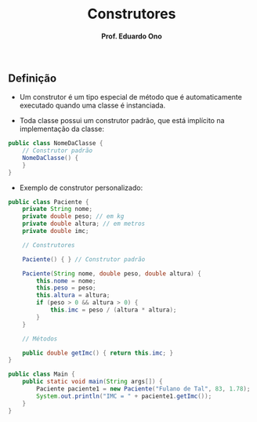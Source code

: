 &nbsp;

<h1 align="center">Construtores</h1>

<h4 align="center">Prof. Eduardo Ono</h4>

&nbsp;

## Definição

* Um construtor é um tipo especial de método que é automaticamente executado quando uma classe é instanciada.

* Toda classe possui um construtor padrão, que está implícito na implementação da classe:

```java
public class NomeDaClasse {
    // Construtor padrão
    NomeDaClasse() {
    }
}
```

* Exemplo de construtor personalizado:

```Java
public class Paciente {
    private String nome;
    private double peso; // em kg
    private double altura; // em metros
    private double imc;

    // Construtores

    Paciente() { } // Construtor padrão

    Paciente(String nome, double peso, double altura) {
        this.nome = nome;
        this.peso = peso;
        this.altura = altura;
        if (peso > 0 && altura > 0) {
            this.imc = peso / (altura * altura);
        }
    }

    // Métodos

    public double getImc() { return this.imc; }
}
```

```java
public class Main {
    public static void main(String args[]) {
        Paciente paciente1 = new Paciente("Fulano de Tal", 83, 1.78);
        System.out.println("IMC = " + paciente1.getImc());
    }
}
```

&nbsp;

